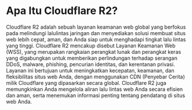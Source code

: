 
# Apa Itu Cloudflare R2?
Cloudflare R2 adalah sebuah layanan keamanan web global yang berfokus pada melindungi lalulintas jaringan dan menyediakan solusi membuat situs web lebih cepat, aman, dan Anda siap untuk menghadapi tingkat lalu lintas yang tinggi. Cloudflare R2 mencakup disebut Layanan Keamanan Web (WSS), yang merupakan rangkaian perangkat lunak dan perangkat keras yang digabungkan untuk memberikan perlindungan terhadap serangan DDoS, malware, phishing, pencurian identitas, dan kerentanan privasi. Layanan ini bertujuan untuk meningkatkan kecepatan, keamanan, dan fleksibilitas situs web Anda, dengan menggunakan CDN (Penyebar Cerita) milik Cloudflare yang dipasarkan secara global. Cloudflare R2 juga memungkinkan Anda mengelola aliran lalu lintas web Anda secara efisien dan aman, serta menemukan informasi penting tentang pendatang di situs web Anda.